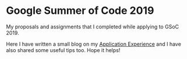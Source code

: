 # Google Summer of Code 2019

My proposals and assignments that I completed while applying to GSoC 2019.

Here I have written a small blog on my [Application Experience](https://pujanm.github.io/2019-05-07-gsoc-application-experience/) and I have also shared some useful tips too. Hope it helps!
